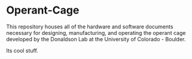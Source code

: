 # Operant-Cage

This repository houses all of the hardware and software documents necessary for designing, manufacturing, and operating the operant cage developed by the Donaldson Lab at the University of Colorado - Boulder.

Its cool stuff.
